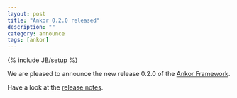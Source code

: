 ```yaml
---
layout: post
title: "Ankor 0.2.0 released"
description: ""
category: announce
tags: [ankor]
---
```

{% include JB/setup %}

We are pleased to announce the new release 0.2.0 of the [Ankor Framework](http://ankor.io).

Have a look at the [release notes](https://github.com/ankor-io/ankor-framework/blob/ankor-0.2/release-notes.md).
